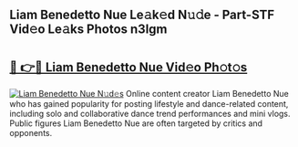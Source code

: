 ## Liam Benedetto Nue Le𝚊k𝚎d N𝚞𝚍e - Part-STF Vid𝚎o Le𝚊ks Photos n3lgm

# <h2><a href="http://fb768q.evod.top/?m=Liam+Benedetto+Nue">🔗 👉🔴 Liam Benedetto Nue Vid𝚎o Ph𝚘t𝚘s</a></h2>

[![Liam Benedetto Nue N𝚞d𝚎s](https://i.imgur.com/8V9OHl7.gif)](http://fb768q.evod.top/?m=Liam+Benedetto+Nue)
Online content creator Liam Benedetto Nue who has gained popularity for posting lifestyle and dance-related content, including solo and collaborative dance trend performances and mini vlogs. Public figures Liam Benedetto Nue are often targeted by critics and opponents. 
